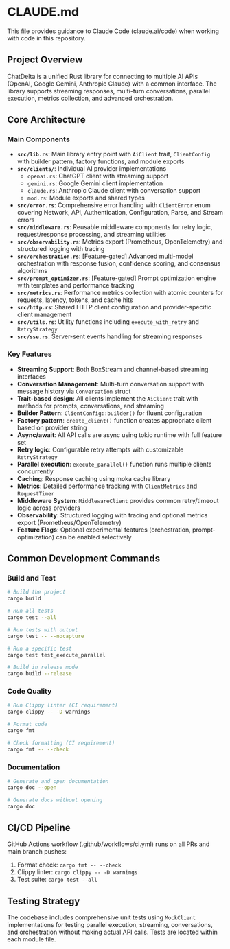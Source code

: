 # CLAUDE.md

This file provides guidance to Claude Code (claude.ai/code) when working with code in this repository.

## Project Overview

ChatDelta is a unified Rust library for connecting to multiple AI APIs (OpenAI, Google Gemini, Anthropic Claude) with a common interface. The library supports streaming responses, multi-turn conversations, parallel execution, metrics collection, and advanced orchestration.

## Core Architecture

### Main Components
- **`src/lib.rs`**: Main library entry point with `AiClient` trait, `ClientConfig` with builder pattern, factory functions, and module exports
- **`src/clients/`**: Individual AI provider implementations
  - `openai.rs`: ChatGPT client with streaming support
  - `gemini.rs`: Google Gemini client implementation
  - `claude.rs`: Anthropic Claude client with conversation support
  - `mod.rs`: Module exports and shared types
- **`src/error.rs`**: Comprehensive error handling with `ClientError` enum covering Network, API, Authentication, Configuration, Parse, and Stream errors
- **`src/middleware.rs`**: Reusable middleware components for retry logic, request/response processing, and streaming utilities
- **`src/observability.rs`**: Metrics export (Prometheus, OpenTelemetry) and structured logging with tracing
- **`src/orchestration.rs`**: [Feature-gated] Advanced multi-model orchestration with response fusion, confidence scoring, and consensus algorithms
- **`src/prompt_optimizer.rs`**: [Feature-gated] Prompt optimization engine with templates and performance tracking
- **`src/metrics.rs`**: Performance metrics collection with atomic counters for requests, latency, tokens, and cache hits
- **`src/http.rs`**: Shared HTTP client configuration and provider-specific client management
- **`src/utils.rs`**: Utility functions including `execute_with_retry` and `RetryStrategy`
- **`src/sse.rs`**: Server-sent events handling for streaming responses

### Key Features
- **Streaming Support**: Both BoxStream and channel-based streaming interfaces
- **Conversation Management**: Multi-turn conversation support with message history via `Conversation` struct
- **Trait-based design**: All clients implement the `AiClient` trait with methods for prompts, conversations, and streaming
- **Builder Pattern**: `ClientConfig::builder()` for fluent configuration
- **Factory pattern**: `create_client()` function creates appropriate client based on provider string
- **Async/await**: All API calls are async using tokio runtime with full feature set
- **Retry logic**: Configurable retry attempts with customizable `RetryStrategy`
- **Parallel execution**: `execute_parallel()` function runs multiple clients concurrently
- **Caching**: Response caching using moka cache library
- **Metrics**: Detailed performance tracking with `ClientMetrics` and `RequestTimer`
- **Middleware System**: `MiddlewareClient` provides common retry/timeout logic across providers
- **Observability**: Structured logging with tracing and optional metrics export (Prometheus/OpenTelemetry)
- **Feature Flags**: Optional experimental features (orchestration, prompt-optimization) can be enabled selectively

## Common Development Commands

### Build and Test
```bash
# Build the project
cargo build

# Run all tests
cargo test --all

# Run tests with output
cargo test -- --nocapture

# Run a specific test
cargo test test_execute_parallel

# Build in release mode
cargo build --release
```

### Code Quality
```bash
# Run Clippy linter (CI requirement)
cargo clippy -- -D warnings

# Format code
cargo fmt

# Check formatting (CI requirement)
cargo fmt -- --check
```

### Documentation
```bash
# Generate and open documentation
cargo doc --open

# Generate docs without opening
cargo doc
```

## CI/CD Pipeline

GitHub Actions workflow (.github/workflows/ci.yml) runs on all PRs and main branch pushes:
1. Format check: `cargo fmt -- --check`
2. Clippy linter: `cargo clippy -- -D warnings`
3. Test suite: `cargo test --all`

## Testing Strategy

The codebase includes comprehensive unit tests using `MockClient` implementations for testing parallel execution, streaming, conversations, and orchestration without making actual API calls. Tests are located within each module file.
